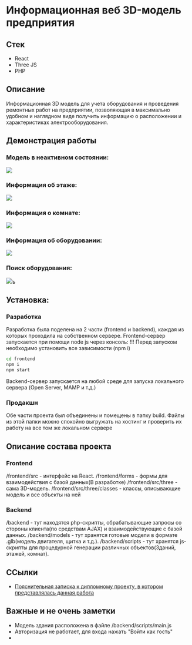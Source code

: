 # Информационная веб 3D-модель предприятия
## Стек

- React
- Three JS
- PHP

## Описание
Информационная 3D модель для учета оборудования и проведения ремонтных работ на предприятии, позволяющая в максимально удобном и наглядном виде получить информацию о расположении и характеристиках электрооборудования.

## Демонстрация работы
### Модель в неактивном состоянии:
![](https://i.imgur.com/LECd2nX.gif)
### Информация об этаже:
![](https://i.imgur.com/MqAeJ9E.gif)
### Информация о комнате:
![](https://i.imgur.com/CsYrrbA.gif)
### Информация об оборудовании:
![](https://i.imgur.com/qUq4dSn.gif)
### Поиск оборудования:
![](https://i.imgur.com/M9bh2B5.gif)ъ
## Установка:
### Разработка
Разработка была поделена на 2 части (frontend и backend), каждая из которых проходила на собственном сервере.
Frontend-сервер запускается при помощи node js через консоль:
!!! Перед запуском необходимо установить все зависимости (npm i)
```sh
cd frontend
npm i
npm start
```
Backend-сервер запускается на любой среде для запуска локального сервера (Open Server, MAMP и т.д.)
### Продакшн
Обе части проекта был объединены и помещены в папку build.
Файлы из этой папки можно спокойно выгружать на хостинг и проверить их работу на все том же локальном сервере
## Описание состава проекта
### Frontend
/frontend/src - интерфейс на React.
/frontend/forms - формы для взаимодействия с базой данных(В разработке) 
/frontend/src/three - сама 3D-модель.
/frontend/src/three/classes - классы, описывающие модель и все объекты на ней
### Backend
/backend - тут находятся php-скрипты, обрабатывающие запросы со стороны клиента(по средствам AJAX) и взаимодействующие с базой данных.
/backend/models - тут хранятся готовые модели в формате .glb(модель двигателя, щитка и т.д.).
/backend/scripts - тут хранятся js-скрипты для процедурной генерации различных объектов(Зданий, этажей, комнат).
## ССылки
- [Пояснительная записка к дипломному проекту, в котором представлялась данная работа](https://drive.google.com/file/d/1lkgmiQJBrD88NEGSunU_W8tAA3XIHcFV/view)
## Важные и не очень заметки
- Модель здания расположена в файле /backend/scripts/main.js
- Авторизация не работает, для входа нажать "Войти как гость"
- 
